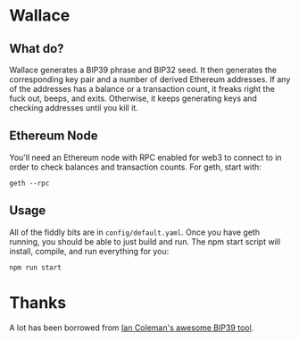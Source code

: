 # Wallace

## What do?

Wallace generates a BIP39 phrase and BIP32 seed.  It then generates the corresponding key pair and a number of derived Ethereum addresses.  If any of the addresses has a balance or a transaction count, it freaks right the fuck out, beeps, and exits.  Otherwise, it keeps generating keys and checking addresses until you kill it.

## Ethereum Node

You'll need an Ethereum node with RPC enabled for web3 to connect to in order to check balances and transaction counts.  For geth, start with:

`geth --rpc`

## Usage

All of the fiddly bits are in `config/default.yaml`.  Once you have geth running, you should be able to just build and run.  The npm start script will install, compile, and run everything for you:

`npm run start`


# Thanks

A lot has been borrowed from [Ian Coleman's awesome BIP39 tool](https://github.com/iancoleman/bip39).

